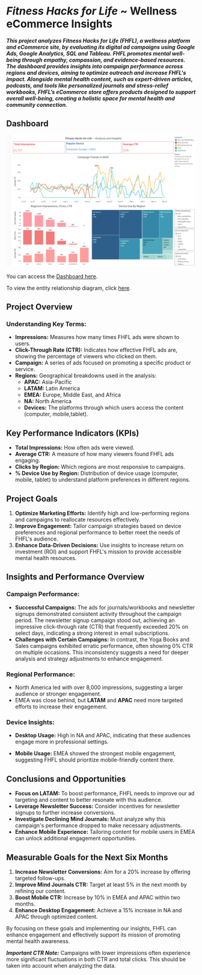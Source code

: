 # _Fitness Hacks for Life_ ~ Wellness eCommerce Insights

**_This project analyzes Fitness Hacks for Life (FHFL), a wellness platform and eCommerce site, by evaluating its digital ad campaigns using Google Ads, Google Analytics, SQL and Tableau. FHFL promotes mental well-being through empathy, compassion, and evidence-based resources. The dashboard provides insights into campaign performance across regions and devices, aiming to optimize outreach and increase FHFL's impact. Alongside mental health content, such as expert-driven articles, podcasts, and tools like personalized journals and stress-relief workbooks, FHFL’s eCommerce store offers products designed to support overall well-being, creating a holistic space for mental health and community connection._**

## Dashboard

![dashboard](images/FHFL_dashboard.png)

You can access the [Dashboard here](https://public.tableau.com/app/profile/z.w8482/viz/FHFL_Project/Dashboard1).

To view the entity relationship diagram, click [here](images/FHFL_ERD.png).

## Project Overview

### Understanding Key Terms:

- **Impressions:** Measures how many times FHFL ads were shown to users.
- **Click-Through Rate (CTR):** Indicates how effective FHFL ads are, showing the percentage of viewers who clicked on them.
- **Campaign:** A series of ads focused on promoting a specific product or service.
- **Regions:** Geographical breakdowns used in the analysis:
  - **APAC:** Asia-Pacific
  - **LATAM:** Latin America
  - **EMEA:** Europe, Middle East, and Africa
  - **NA:** North America
  - **Devices:** The platforms through which users access the content (computer, mobile,tablet).

## Key Performance Indicators (KPIs)
- **Total Impressions:** How often ads were viewed.
- **Average CTR:** A measure of how many viewers found FHFL ads engaging.
- **Clicks by Region:** Which regions are most responsive to campaigns.
- **% Device Use by Region:** Distribution of device usage (computer, mobile, tablet) to understand platform preferences in different regions.

## Project Goals
1. **Optimize Marketing Efforts:** Identify high and low-performing regions and campaigns to reallocate resources effectively.
2. **Improve Engagement:** Tailor campaign strategies based on device preferences and regional performance to better meet the needs of FHFL's audience.
3. **Enhance Data-Driven Decisions:** Use insights to increase return on investment (ROI) and support FHFL's mission to provide accessible mental health resources.

## Insights and Performance Overview 

### Campaign Performance:
- **Successful Campaigns:** The ads for journals/workbooks and newsletter signups demonstrated consistent activity throughout the campaign period. The newsletter signup campaign stood out, achieving an impressive click-through rate (CTR) that frequently exceeded 20% on select days, indicating a strong interest in email subscriptions.
- **Challenges with Certain Campaigns:** In contrast, the Yoga Books and Sales campaigns exhibited erratic performance, often showing 0% CTR on multiple occasions. This inconsistency suggests a need for deeper analysis and strategy adjustments to enhance engagement.
### Regional Performance:
- North America led with over 8,000 impressions, suggesting a larger audience or stronger engagement.
- EMEA was close behind, but **LATAM** and **APAC** need more targeted efforts to increase their engagement.
### Device Insights:
- **Desktop Usage:** High in NA and APAC, indicating that these audiences engage more in professional settings.
* **Mobile Usage:** EMEA showed the strongest mobile engagement, suggesting FHFL should prioritize mobile-friendly content there.

## Conclusions and Opportunities
- **Focus on LATAM:** To boost performance, FHFL needs to improve our ad targeting and content to better resonate with this audience.
- **Leverage Newsletter Success:** Consider incentives for newsletter signups to further increase conversions.
- **Investigate Declining Mind Journals:** Must analyze why this campaign's performance dropped to make necessary adjustments.
- **Enhance Mobile Experience:** Tailoring content for mobile users in EMEA can unlock additional engagement opportunities.

## Measurable Goals for the Next Six Months
1. **Increase Newsletter Conversions:** Aim for a 20% increase by offering targeted follow-ups.
2. **Improve Mind Journals CTR:** Target at least 5% in the next month by refining our content.
3. **Boost Mobile CTR:** Increase by 10% in EMEA and APAC within two months.
4. **Enhance Desktop Engagement:** Achieve a 15% increase in NA and APAC through optimized content.

By focusing on these goals and implementing our insights, FHFL can enhance engagement and effectively support its mission of promoting mental health awareness.


_**Important CTR Note:**_ Campaigns with lower impressions often experience more significant fluctuations in both CTR and total clicks. This should be taken into account when analyzing the data.







